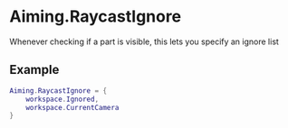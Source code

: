 # Aiming.RaycastIgnore
Whenever checking if a part is visible, this lets you specify an ignore list

## Example
```lua
Aiming.RaycastIgnore = {
    workspace.Ignored,
    workspace.CurrentCamera
}
```